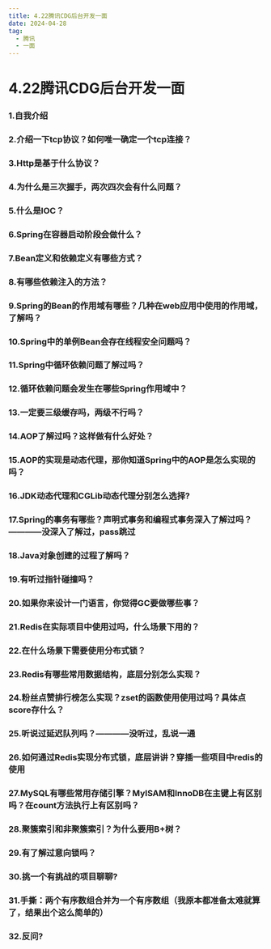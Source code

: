 ```yaml
---
title: 4.22腾讯CDG后台开发一面
date: 2024-04-28
tag:
  - 腾讯
  - 一面
---
```


# 4.22腾讯CDG后台开发一面

### 1.自我介绍





### 2.介绍一下tcp协议？如何唯一确定一个tcp连接？





### 3.Http是基于什么协议？





### 4.为什么是三次握手，两次四次会有什么问题？





###  5.什么是IOC？





### 6.Spring在容器启动阶段会做什么？





### 7.Bean定义和依赖定义有哪些方式？





### 8.有哪些依赖注入的方法？





### 9.Spring的Bean的作用域有哪些？几种在web应用中使用的作用域，了解吗？





### 10.Spring中的单例Bean会存在线程安全问题吗？





### 11.Spring中循环依赖问题了解过吗？





### 12.循环依赖问题会发生在哪些Spring作用域中？





### 13.一定要三级缓存吗，两级不行吗？





### 14.AOP了解过吗？这样做有什么好处？





### 15.AOP的实现是动态代理，那你知道Spring中的AOP是怎么实现的吗？





### 16.JDK动态代理和CGLib动态代理分别怎么选择?





### 17.Spring的事务有哪些？声明式事务和编程式事务深入了解过吗？————没深入了解过，pass跳过





### 18.Java对象创建的过程了解吗？





### 19.有听过指针碰撞吗？





### 20.如果你来设计一门语言，你觉得GC要做哪些事？





### 21.Redis在实际项目中使用过吗，什么场景下用的？





### 22.在什么场景下需要使用分布式锁？





### 23.Redis有哪些常用数据结构，底层分别怎么实现？





### 24.粉丝点赞排行榜怎么实现？zset的函数使用使用过吗？具体点score存什么？





### 25.听说过延迟队列吗？————没听过，乱说一通





### 26.如何通过Redis实现分布式锁，底层讲讲？穿插一些项目中redis的使用





### 27.MySQL有哪些常用存储引擎？MyISAM和InnoDB在主键上有区别吗？在count方法执行上有区别吗？





### 28.聚簇索引和非聚簇索引？为什么要用B+树？





### 29.有了解过意向锁吗？





### 30.挑一个有挑战的项目聊聊?



### 31.手撕：两个有序数组合并为一个有序数组（我原本都准备太难就算了，结果出个这么简单的）

### 32.反问?



